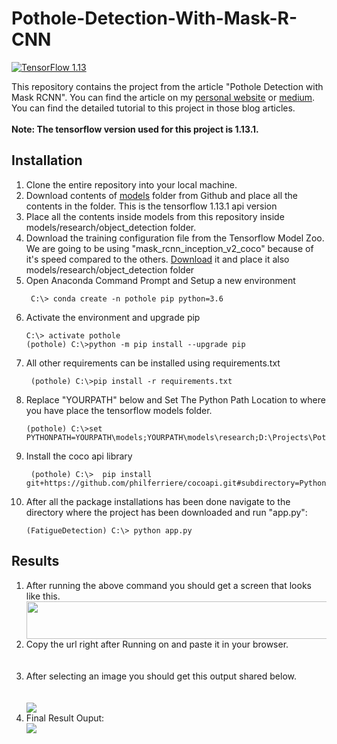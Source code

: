 # Pothole-Detection-With-Mask-R-CNN
[![TensorFlow 1.13](https://img.shields.io/badge/TensorFlow-1.13-FF6F00?logo=tensorflow)](https://github.com/tensorflow/tensorflow/releases/tag/v1.13.1)

This repository contains the project from the article "Pothole Detection with Mask RCNN". You can find the article on my <a href="https://www.samdenlepcha.com/blogs/pothole-detection-mask-rcnn/">personal website</a> or <a href="#">medium</a>. You can find the detailed tutorial to this project in those blog articles. <br> <br>
<b> Note: The tensorflow version used for this project is 1.13.1.</b>

## Installation

<ol>
<li>Clone the entire repository into your local machine.</li>
<li>Download contents of <a href = "https://github.com/tensorflow/models/tree/r1.13.0">models</a> folder from Github and place all the contents in the folder. This is the tensorflow 1.13.1 api version</li>
<li>Place all the contents inside models from this repository inside models/research/object_detection folder.</li>
<li>Download the training configuration file from the Tensorflow Model Zoo. We are going to be using "mask_rcnn_inception_v2_coco" because of it's speed compared to the others. <a href="http://download.tensorflow.org/models/object_detection/mask_rcnn_inception_v2_coco_2018_01_28.tar.gz">Download</a> it and place it also models/research/object_detection folder</li>
<li>Open Anaconda Command Prompt and Setup a new environment</li>
   
  ```
   C:\> conda create -n pothole pip python=3.6
  ```
<li>Activate the environment and upgrade pip </li>
  
  ```
  C:\> activate pothole
  (pothole) C:\>python -m pip install --upgrade pip
  ```

<li>All other requirements can be installed using requirements.txt</li>
  
  ```
   (pothole) C:\>pip install -r requirements.txt
  ```
 
<li>Replace "YOURPATH" below and Set The Python Path Location to where you have place the tensorflow models folder. </li>
  
  ```
  (pothole) C:\>set PYTHONPATH=YOURPATH\models;YOURPATH\models\research;D:\Projects\Pothole\MaskRCNN\models\research\slim
  ```

<li>Install the coco api library</li>
  
  ```
   (pothole) C:\>  pip install git+https://github.com/philferriere/cocoapi.git#subdirectory=PythonAPI
  ```

<li> After all the package installations has been done navigate to the directory where the project has been downloaded and run "app.py":</li>
  
  ```
  (FatigueDetection) C:\> python app.py
  ```
</ol>

## Results
<ol>
   <li> After running the above command you should get a screen that looks like this.</li>
   <img src="https://user-images.githubusercontent.com/33536225/90520818-764fd780-e187-11ea-91c8-2e48ece8fce2.JPG" height="60" width="600">
   <br>
   <li>Copy the url right after Running on and paste it in your browser.</li> <br><br>
   <li>After selecting an image you should get this output shared below.</li><br><br>
   <img src="https://user-images.githubusercontent.com/33536225/90521571-50770280-e188-11ea-8b83-8296cf33e6ad.png">
   <li>Final Result Ouput:</li>
   <img src="https://user-images.githubusercontent.com/33536225/90600215-c83e3f00-e213-11ea-9c7b-2382f0944d53.JPG">
</ol>

